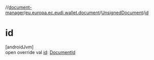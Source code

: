 //[document-manager](../../../index.md)/[eu.europa.ec.eudi.wallet.document](../index.md)/[UnsignedDocument](index.md)/[id](id.md)

# id

[androidJvm]\
open override val [id](id.md): [DocumentId](../-document-id/index.md)
